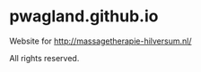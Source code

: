 pwagland.github.io
==================

Website for http://massagetherapie-hilversum.nl/

All rights reserved.
